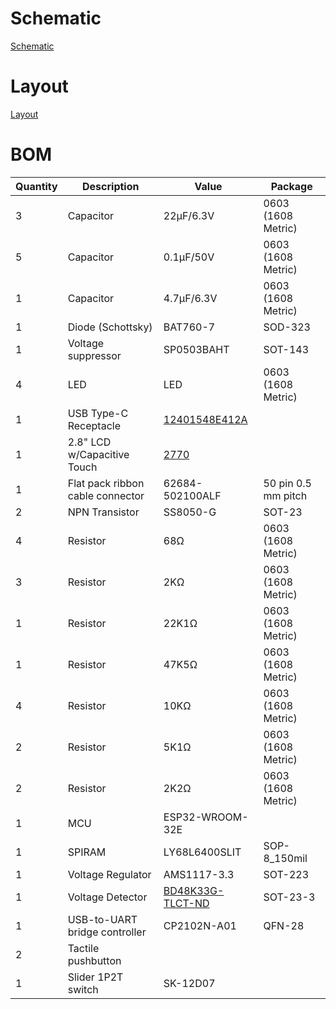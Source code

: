 
# Schematic

[Schematic](Schematic.pdf)

# Layout

[Layout](Layout.pdf)

# BOM

| Quantity | Description                      | Value           | Package            |
| -------- | -------------------------------- | --------------- | ------------------ |
| 3        | Capacitor                        | 22μF/6.3V       | 0603 (1608 Metric) |
| 5        | Capacitor                        | 0.1μF/50V       | 0603 (1608 Metric) |
| 1        | Capacitor                        | 4.7μF/6.3V      | 0603 (1608 Metric) |
| 1        | Diode (Schottsky)                | BAT760-7        | SOD-323            |
| 1        | Voltage suppressor               | SP0503BAHT      | SOT-143            |
| 4        | LED                              | LED             | 0603 (1608 Metric) |
| 1        | USB Type-C Receptacle            | [12401548E412A](https://www.digikey.com/en/products/detail/amphenol-icc-commercial-products/12401548E412A/13683580)   |                    |
| 1        | 2.8" LCD w/Capacitive Touch      | [2770](https://www.adafruit.com/product/2770) |  |
| 1        | Flat pack ribbon cable connector | 62684-502100ALF | 50 pin 0.5 mm pitch |
| 2        | NPN Transistor                   | SS8050-G        | SOT-23             |
| 4        | Resistor                         | 68Ω             | 0603 (1608 Metric) |
| 3        | Resistor                         | 2KΩ             | 0603 (1608 Metric) |
| 1        | Resistor                         | 22K1Ω           | 0603 (1608 Metric) |
| 1        | Resistor                         | 47K5Ω           | 0603 (1608 Metric) |
| 4        | Resistor                         | 10KΩ            | 0603 (1608 Metric) |
| 2        | Resistor                         | 5K1Ω            | 0603 (1608 Metric) |
| 2        | Resistor                         | 2K2Ω            | 0603 (1608 Metric) |
| 1        | MCU                              | ESP32-WROOM-32E |                    |
| 1        | SPIRAM                           | LY68L6400SLIT   | SOP-8_150mil       |
| 1        | Voltage Regulator                | AMS1117-3.3     | SOT-223            |
| 1        | Voltage Detector                 | [BD48K33G-TLCT-ND](https://fscdn.rohm.com/en/products/databook/datasheet/ic/power/voltage_detector/bd48xxg-e.pdf) | SOT-23-3           |
| 1        | USB-to-UART bridge controller    | CP2102N-A01     | QFN-28             |
| 2        | Tactile pushbutton               |                 |                    |
| 1        | Slider 1P2T switch               | SK-12D07        |                    |
